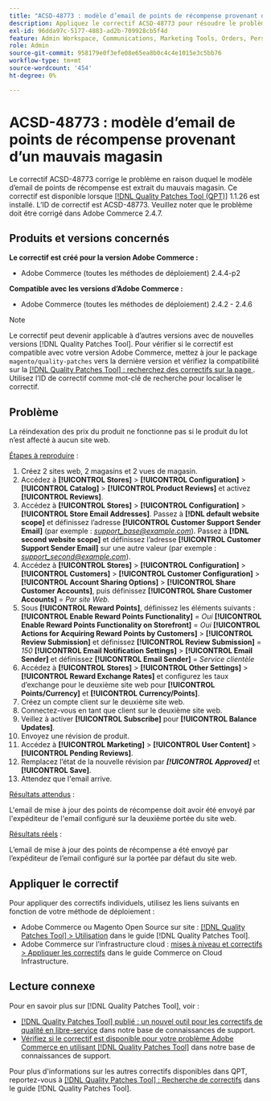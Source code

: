 ```yaml
---
title: "ACSD-48773 : modèle d’email de points de récompense provenant d’un mauvais magasin"
description: Appliquez le correctif ACSD-48773 pour résoudre le problème Adobe Commerce en raison duquel le modèle d’email des points de récompense provient d’un mauvais magasin.
exl-id: 96dda97c-5177-4883-ad2b-709928cb5f4d
feature: Admin Workspace, Communications, Marketing Tools, Orders, Personalization, Rewards
role: Admin
source-git-commit: 958179e0f3efe08e65ea8b0c4c4e1015e3c5bb76
workflow-type: tm+mt
source-wordcount: '454'
ht-degree: 0%

---
```


# ACSD-48773 : modèle d’email de points de récompense provenant d’un mauvais magasin

Le correctif ACSD-48773 corrige le problème en raison duquel le modèle d’email de points de récompense est extrait du mauvais magasin. Ce correctif est disponible lorsque [[!DNL Quality Patches Tool (QPT)]](/help/announcements/adobe-commerce-announcements/magento-quality-patches-released-new-tool-to-self-serve-quality-patches.md) 1.1.26 est installé. L’ID de correctif est ACSD-48773. Veuillez noter que le problème doit être corrigé dans Adobe Commerce 2.4.7.

## Produits et versions concernés

**Le correctif est créé pour la version Adobe Commerce :**

* Adobe Commerce (toutes les méthodes de déploiement) 2.4.4-p2

**Compatible avec les versions d’Adobe Commerce :**

* Adobe Commerce (toutes les méthodes de déploiement) 2.4.2 - 2.4.6

>[!NOTE]
>
>Le correctif peut devenir applicable à d’autres versions avec de nouvelles versions [!DNL Quality Patches Tool]. Pour vérifier si le correctif est compatible avec votre version Adobe Commerce, mettez à jour le package `magento/quality-patches` vers la dernière version et vérifiez la compatibilité sur la [[!DNL Quality Patches Tool] : recherchez des correctifs sur la page ](https://experienceleague.adobe.com/tools/commerce-quality-patches/index.html?lang=fr). Utilisez l’ID de correctif comme mot-clé de recherche pour localiser le correctif.

## Problème

La réindexation des prix du produit ne fonctionne pas si le produit du lot n’est affecté à aucun site web.

<u>Étapes à reproduire</u> :

1. Créez 2 sites web, 2 magasins et 2 vues de magasin.
1. Accédez à **[!UICONTROL Stores]** > **[!UICONTROL Configuration]** > **[!UICONTROL Catalog]** > **[!UICONTROL Product Reviews]** et activez **[!UICONTROL Reviews]**.
1. Accédez à **[!UICONTROL Stores]** > **[!UICONTROL Configuration]** > **[!UICONTROL Store Email Addresses]**.
Passez à **[!DNL default website scope]** et définissez l’adresse **[!UICONTROL Customer Support Sender Email]** (par exemple : *support_base@example.com*).
Passez à **[!DNL second website scope]** et définissez l’adresse **[!UICONTROL Customer Support Sender Email]** sur une autre valeur (par exemple : *support_second@example.com*).
1. Accédez à **[!UICONTROL Stores]** > **[!UICONTROL Configuration]** > **[!UICONTROL Customers]** > **[!UICONTROL Customer Configuration]** > **[!UICONTROL Account Sharing Options]** > **[!UICONTROL Share Customer Accounts]**, puis définissez **[!UICONTROL Share Customer Accounts]** = *Par site Web*.
1. Sous **[!UICONTROL Reward Points]**, définissez les éléments suivants :
   **[!UICONTROL Enable Reward Points Functionality]** = *Oui*
   **[!UICONTROL Enable Reward Points Functionality on Storefront]** = *Oui*
   **[!UICONTROL Actions for Acquiring Reward Points by Customers]** > **[!UICONTROL Review Submission]** et définissez **[!UICONTROL Review Submission]** = *150*
   **[!UICONTROL Email Notification Settings]** > **[!UICONTROL Email Sender]** et définissez **[!UICONTROL Email Sender]** = *Service clientèle*
1. Accédez à **[!UICONTROL Stores]** > **[!UICONTROL Other Settings]** > **[!UICONTROL Reward Exchange Rates]** et configurez les taux d’exchange pour le deuxième site web pour **[!UICONTROL Points/Currency]** et **[!UICONTROL Currency/Points]**.
1. Créez un compte client sur le deuxième site web.
1. Connectez-vous en tant que client sur le deuxième site web.
1. Veillez à activer **[!UICONTROL Subscribe]** pour **[!UICONTROL Balance Updates]**.
1. Envoyez une révision de produit.
1. Accédez à **[!UICONTROL Marketing]** > **[!UICONTROL User Content]** > **[!UICONTROL Pending Reviews]**.
1. Remplacez l’état de la nouvelle révision par ***[!UICONTROL Approved]*** et **[!UICONTROL Save]**.
1. Attendez que l&#39;email arrive.

<u>Résultats attendus</u> :

L&#39;email de mise à jour des points de récompense doit avoir été envoyé par l&#39;expéditeur de l&#39;email configuré sur la deuxième portée du site web.

<u>Résultats réels</u> :

L’email de mise à jour des points de récompense a été envoyé par l’expéditeur de l’email configuré sur la portée par défaut du site web.

## Appliquer le correctif

Pour appliquer des correctifs individuels, utilisez les liens suivants en fonction de votre méthode de déploiement :

* Adobe Commerce ou Magento Open Source sur site : [[!DNL Quality Patches Tool] > Utilisation](https://experienceleague.adobe.com/docs/commerce-operations/tools/quality-patches-tool/usage.html?lang=fr) dans le guide [!DNL Quality Patches Tool].
* Adobe Commerce sur l’infrastructure cloud : [mises à niveau et correctifs > Appliquer les correctifs](https://experienceleague.adobe.com/docs/commerce-cloud-service/user-guide/develop/upgrade/apply-patches.html?lang=fr) dans le guide Commerce on Cloud Infrastructure.

## Lecture connexe

Pour en savoir plus sur [!DNL Quality Patches Tool], voir :

* [[!DNL Quality Patches Tool] publié : un nouvel outil pour les correctifs de qualité en libre-service](/help/announcements/adobe-commerce-announcements/magento-quality-patches-released-new-tool-to-self-serve-quality-patches.md) dans notre base de connaissances de support.
* [Vérifiez si le correctif est disponible pour votre problème Adobe Commerce en utilisant  [!DNL Quality Patches Tool]](/help/support-tools/patches-available-in-qpt-tool/check-patch-for-magento-issue-with-magento-quality-patches.md) dans notre base de connaissances de support.

Pour plus d&#39;informations sur les autres correctifs disponibles dans QPT, reportez-vous à [[!DNL Quality Patches Tool] : Recherche de correctifs](https://experienceleague.adobe.com/tools/commerce-quality-patches/index.html?lang=fr) dans le guide [!DNL Quality Patches Tool].
